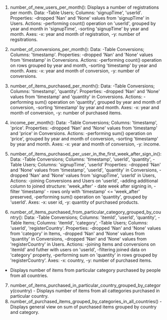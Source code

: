 1. number_of_new_users_per_month():
Displays a number of registrations per month.
Data:
-Table Users; Columns: 'signupTime', 'userId'.
Properties:
-dropped 'Nan' and 'None' values from 'signupTime' in Users.
Actions:
-performing count() operation on 'userId', grouped by year and month in 'signupTime',
-sorting 'signupTime' by year and month.
Axes:
-x: year and month of registration,
-y: number of regsitrations.

2. number_of_conversions_per_month():
Data:
-Table Conversions; Columns: 'timestamp'.
Properties:
-dropped 'Nan' and 'None' values from 'timestamp' in Conversions.
Actions:
-performing count() operation on rows grouped by year and month,
-sorting 'timestamp' by year and month.
Axes:
-x: year and month of conversion,
-y: number of conversions.

3. number_of_items_purchased_per_month():
Data:
-Table Conversions; Columns: 'timestamp', 'quantity'.
Properties:
-dropped 'Nan' and 'None' values from 'timestamp' and 'quantity' in Conversions.
Actions:
-performing sum() operation on 'quantity', grouped by year and month of conversion,
-sorting 'timestamp' by year and month.
Axes:
-x: year and month of conversion,
-y: number of purchased items.

4. income_per_month():
Data:
-Table Conversions; Columns: 'timestamp', 'price'.
Properties:
-dropped 'Nan' and 'None' values from 'timestamp' and 'price' in Conversions.
Actions:
-performing sum() operation on 'price', grouped by year and month of conversion,
-sorting 'timestamp' by year and month.
Axes:
-x: year and month of conversion,
-y: income.

5. number_of_items_purchased_per_user_in_the_first_week_after_sign_in():
Data:
-Table Conversions; Columns: 'timestamp', 'userId', 'quantity',
-Table Users; Columns: 'signupTime', 'userId'
Properties:
-dropped 'Nan' and 'None' values from 'timestamp', 'userId', 'quantity' in Conversions,
-dropped 'Nan' and 'None' values from 'signupTime', 'userId' in Users,
Actions:
-joining Conversions and Users on 'userId',
-adding additional column to joined structure: 'week_after' - date week after signing in,
-filter 'timestamp' - rows only with 'timestamp' <= 'week_after' preserved,
-performing sum() operation on 'quantity', grouped by 'userId'.
Axes:
-x: user id,
-y: quantity of purchased products.

6. number_of_items_purchased_from_particular_category_grouped_by_country():
Data:
-Table Conversions; Columns: 'itemId', 'userId', 'quantity',
-Table Items; Columns: 'itemId', 'category',
-Table Users; Columns: 'userId', 'registerCountry'.
Properties:
-dropped 'Nan' and 'None' values from 'category' in Items,
-dropped 'Nan' and 'None' values from 'quantity' in Conversions,
-dropped 'Nan' and 'None' values from 'registerCountry' in Users.
Actions:
-joining items and conversions on 'itemId' and futher with users on 'userId',
-filtering joined data on 'category' property,
-performing sum on 'quantity' in rows grouped by 'registerCountry'.
Axes:
-x: country,
-y: number of purchased items.



 - Displays number of items from particular category purchased by people from all countries.
7. number_of_items_purchased_in_particular_country_grouped_by_category(country) - Displays number of items from all cattegories purchased in particular country.
8. number_of_purchased_items_grouped_by_categories_in_all_countries() - Displays general view on sum of purchased items grouped by country and category.
